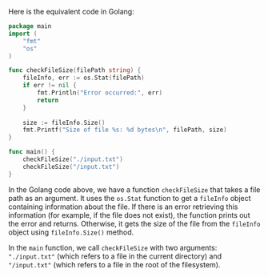 Here is the equivalent code in Golang:

```go
package main
import (
    "fmt"
    "os"
)

func checkFileSize(filePath string) {
    fileInfo, err := os.Stat(filePath)
    if err != nil {
        fmt.Println("Error occurred:", err)
        return
    }
    
    size := fileInfo.Size()
    fmt.Printf("Size of file %s: %d bytes\n", filePath, size)
}

func main() {
    checkFileSize("./input.txt")
    checkFileSize("/input.txt")
}
```

In the Golang code above, we have a function `checkFileSize` that takes a file path as an argument. It uses the `os.Stat` function to get a `fileInfo` object containing information about the file. If there is an error retrieving this information (for example, if the file does not exist), the function prints out the error and returns. Otherwise, it gets the size of the file from the `fileInfo` object using `fileInfo.Size()` method.

In the `main` function, we call `checkFileSize` with two arguments: `"./input.txt"` (which refers to a file in the current directory) and `"/input.txt"` (which refers to a file in the root of the filesystem).
